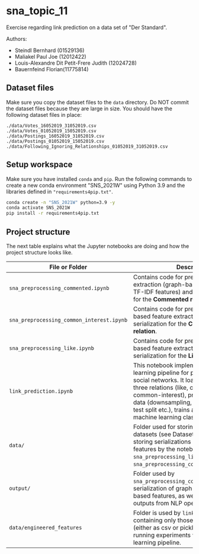 # sna_topic_11

Exercise regarding link prediction on a data set of "Der Standard".

Authors:
* Steindl Bernhard (01529136)
* Maliakel Paul Joe (12012422)
* Louis-Alexandre Dit Petit-Frere Judith (12024728)
* Bauernfeind Florian(11775814)

## Dataset files

Make sure you copy the dataset files to the `data` directory.
Do NOT commit the dataset files because they are large in size.
You should have the following dataset files in place:

```
./data/Votes_16052019_31052019.csv
./data/Votes_01052019_15052019.csv
./data/Postings_16052019_31052019.csv
./data/Postings_01052019_15052019.csv
./data/Following_Ignoring_Relationships_01052019_31052019.csv
```

## Setup workspace

Make sure you have installed `conda` and `pip`.
Run the following commands to create a new conda environment "SNS_2021W" using Python 3.9 and the libraries defined in `"requirements4pip.txt"`.

```bash
conda create -n "SNS_2021W" python=3.9 -y
conda activate SNS_2021W
pip install -r requirements4pip.txt
```

## Project structure

The next table explains what the Jupyter notebooks are doing and how the project structure looks like.

| File or Folder | Description |
|--------------|-----------|
| `sna_preprocessing_commented.ipynb` | Contains code for pre-processing, feature extraction (graph-based and node-based TF-IDF features) and result serialization for the **Commented relation**. |
| `sna_preprocessing_common_interest.ipynb` | Contains code for pre-processing, graph-based feature extraction and result serialization for the **Common-Interest relation**. |
| `sna_preprocessing_like.ipynb` | Contains code for pre-processing, graph-based feature extraction and result serialization for the **Like relation**. |
| `link_prediction.ipynb` | This notebook implements the machine learning pipeline for predicting links in our social networks. It loads features of the three relations (like, commented and common-interest), pre-processes the data (downsampling, resampling, train-test split etc.), trains and evaluates using machine learning classifiers. |
| `data/` | Folder used for storing *derStandard* datasets (see Dataset files). Also used for storing serializations of graph-based features by the notebooks `sna_preprocessing_like.ipynb` and `sna_preprocessing_common_interest.ipynb`. |
| `output/` | Folder used by `sna_preprocessing_commented.ipynb` for serialization of graph-based and node-based features, as well as intermediate outputs from NLP operations. |
| `data/engineered_features` | Folder is used by `link_prediction.ipynb` containing only those feature serializations (either as csv or pickle files) necessary for running experiments with our machine learning pipeline. |
